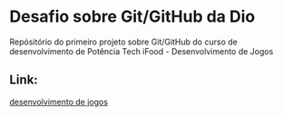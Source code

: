 # Desafio sobre Git/GitHub da Dio
Repósitório do primeiro projeto sobre Git/GitHub do curso de desenvolvimento de Potência Tech iFood - Desenvolvimento de Jogos 

## Link:
[desenvolvimento de jogos](https://www.dio.me/bootcamp/potencia-tech-ifood-desenvolvimento-de-jogos)
